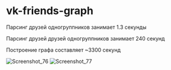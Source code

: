 # vk-friends-graph

Парсинг друзей одногруппников занимает 1.3 секунды

Парсинг друзей друзей одногруппников занимает 240 секунд

Построение графа составляет ~3300 секунд

![Screenshot_76](https://user-images.githubusercontent.com/33432290/226479242-bbe5036e-0be5-4af9-888c-9bbd709dd9a0.png)
![Screenshot_77](https://user-images.githubusercontent.com/33432290/226479254-f111b18c-d871-4222-90cd-5bd433665adf.png)
